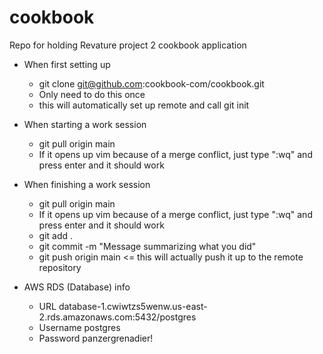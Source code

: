 # cookbook
Repo for holding Revature project 2 cookbook application 

* When first setting up
	- git clone git@github.com:cookbook-com/cookbook.git
	- Only need to do this once
	- this will automatically set up remote and call git init
	
* When starting a work session
	- git pull origin main
	- If it opens up vim because of a merge conflict, just type ":wq" and press enter and it should work
	
* When finishing a work session
	- git pull origin main
	- If it opens up vim because of a merge conflict, just type ":wq" and press enter and it should work
	- git add .
	- git commit -m "Message summarizing what you did"
	- git push origin main <= this will actually push it up to the remote repository
	
* AWS RDS (Database) info
	- URL database-1.cwiwtzs5wenw.us-east-2.rds.amazonaws.com:5432/postgres
	- Username postgres
	- Password panzergrenadier!
	